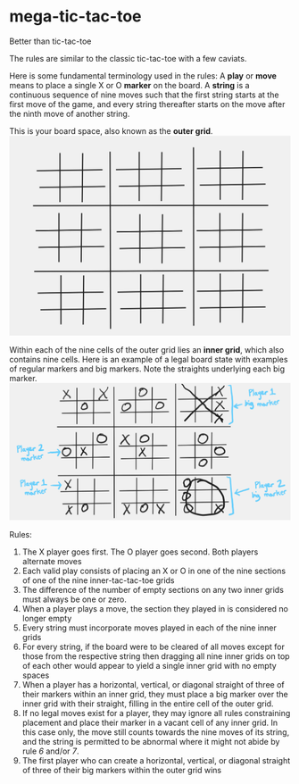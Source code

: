# mega-tic-tac-toe
Better than tic-tac-toe

The rules are similar to the classic tic-tac-toe with a few caviats. 

Here is some fundamental terminology used in the rules:
A **play** or **move** means to place a single X or O **marker** on the board.
A **string** is a continuous sequence of nine moves such that the first string starts at the first move of the game,
and every string thereafter starts on the move after the ninth move of another string.

This is your board space, also known as the **outer grid**.
![mega-tic-tac-toe-board](https://github.com/rahulkhand/mega-tic-tac-toe/blob/main/mega-tic-tac-toe-board.png)

Within each of the nine cells of the outer grid lies an **inner grid**, which also contains nine cells.
Here is an example of a legal board state with examples of regular markers and big markers. Note the straights underlying each big marker.
![move-examples](https://github.com/rahulkhand/mega-tic-tac-toe/blob/main/moves-examples.png)

Rules:
1. The X player goes first. The O player goes second. Both players alternate moves
2. Each valid play consists of placing an X or O in one of the nine sections of one of the nine inner-tac-tac-toe grids
3. The difference of the number of empty sections on any two inner grids must always be one or zero.
4. When a player plays a move, the section they played in is considered no longer empty
6. Every string must incorporate moves played in each of the nine inner grids
7. For every string, if the board were to be cleared of all moves except for those from the respective string
   then dragging all nine inner grids on top of each other would appear to yield a single inner grid with no empty spaces
8. When a player has a horizontal, vertical, or diagonal straight of three of their markers within an inner grid, they must place
   a big marker over the inner grid with their straight, filling in the entire cell of the outer grid.
9. If no legal moves exist for a player, they may ignore all rules constraining placement and place their marker in a vacant
   cell of any inner grid. In this case only, the move still counts towards the nine moves of its string, and the string is
   permitted to be abnormal where it might not abide by rule _6_ and/or _7_.
10. The first player who can create a horizontal, vertical, or diagonal straight of three of their big markers within the outer grid wins
